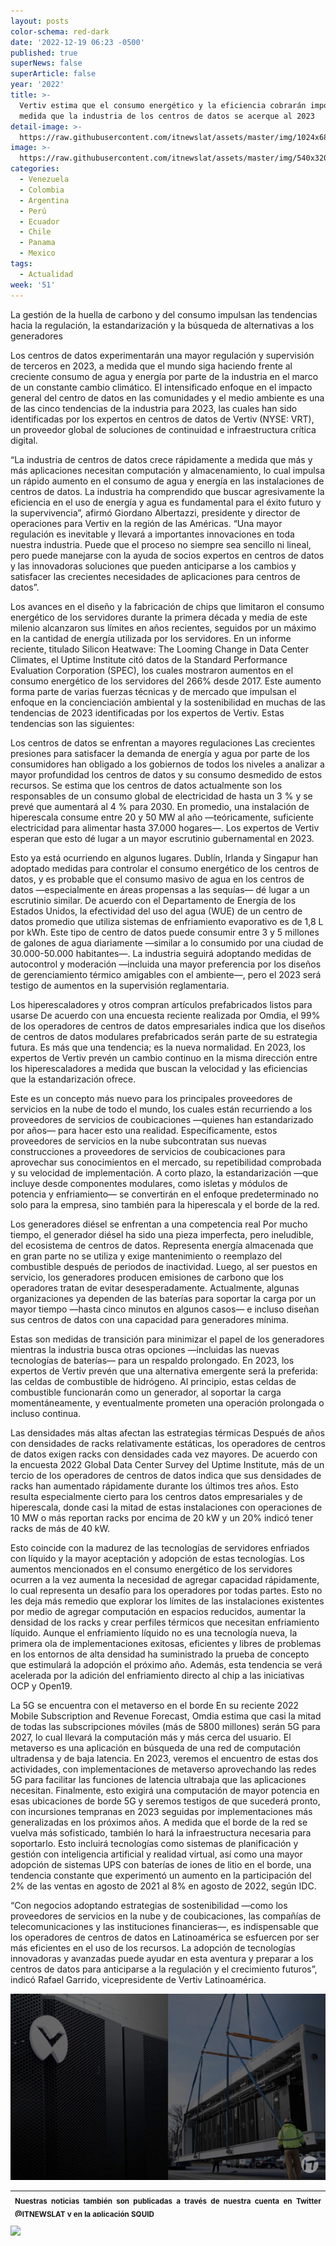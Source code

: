 ```yaml
---
layout: posts
color-schema: red-dark
date: '2022-12-19 06:23 -0500'
published: true
superNews: false
superArticle: false
year: '2022'
title: >-
  Vertiv estima que el consumo energético y la eficiencia cobrarán importancia a
  medida que la industria de los centros de datos se acerque al 2023
detail-image: >-
  https://raw.githubusercontent.com/itnewslat/assets/master/img/1024x680/datacenter-vertiv-g.jpg
image: >-
  https://raw.githubusercontent.com/itnewslat/assets/master/img/540x320/datacenter-vertiv-p.jpg
categories:
  - Venezuela
  - Colombia
  - Argentina
  - Perú
  - Ecuador
  - Chile
  - Panama
  - Mexico
tags:
  - Actualidad
week: '51'
---
```

La gestión de la huella de carbono y del consumo impulsan las tendencias hacia la regulación, la estandarización y la búsqueda de alternativas a los generadores

Los centros de datos experimentarán una mayor regulación y supervisión de terceros en 2023, a medida que el mundo siga haciendo frente al creciente consumo de agua y energía por parte de la industria en el marco de un constante cambio climático. El intensificado enfoque en el impacto general del centro de datos en las comunidades y el medio ambiente es una de las cinco tendencias de la industria para 2023, las cuales han sido identificadas por los expertos en centros de datos de Vertiv (NYSE: VRT), un proveedor global de soluciones de continuidad e infraestructura crítica digital. 

“La industria de centros de datos crece rápidamente a medida que más y más aplicaciones necesitan computación y almacenamiento, lo cual impulsa un rápido aumento en el consumo de agua y energía en las instalaciones de centros de datos. La industria ha comprendido que buscar agresivamente la eficiencia en el uso de energía y agua es fundamental para el éxito futuro y la supervivencia”, afirmó Giordano Albertazzi, presidente y director de operaciones para Vertiv en la región de las Américas. “Una mayor regulación es inevitable y llevará a importantes innovaciones en toda nuestra industria. Puede que el proceso no siempre sea sencillo ni lineal, pero puede manejarse con la ayuda de socios expertos en centros de datos y las innovadoras soluciones que pueden anticiparse a los cambios y satisfacer las crecientes necesidades de aplicaciones para centros de datos”. 

Los avances en el diseño y la fabricación de chips que limitaron el consumo energético de los servidores durante la primera década y media de este milenio alcanzaron sus límites en años recientes, seguidos por un máximo en la cantidad de energía utilizada por los servidores. En un informe reciente, titulado Silicon Heatwave: The Looming Change in Data Center Climates, el Uptime Institute citó datos de la Standard Performance Evaluation Corporation (SPEC), los cuales mostraron aumentos en el consumo energético de los servidores del 266% desde 2017. Este aumento forma parte de varias fuerzas técnicas y de mercado que impulsan el enfoque en la concienciación ambiental y la sostenibilidad en muchas de las tendencias de 2023 identificadas por los expertos de Vertiv. Estas tendencias son las siguientes: 

Los centros de datos se enfrentan a mayores regulaciones
Las crecientes presiones para satisfacer la demanda de energía y agua por parte de los consumidores han obligado a los gobiernos de todos los niveles a analizar a mayor profundidad los centros de datos y su consumo desmedido de estos recursos. Se estima que los centros de datos actualmente son los responsables de un consumo global de electricidad de hasta un 3 % y se prevé que aumentará al 4 % para 2030. En promedio, una instalación de hiperescala consume entre 20 y 50 MW al año —teóricamente, suficiente electricidad para alimentar hasta 37.000 hogares—. Los expertos de Vertiv esperan que esto dé lugar a un mayor escrutinio gubernamental en 2023.  

Esto ya está ocurriendo en algunos lugares. Dublín, Irlanda y Singapur han adoptado medidas para controlar el consumo energético de los centros de datos, y es probable que el consumo masivo de agua en los centros de datos —especialmente en áreas propensas a las sequías— dé lugar a un escrutinio similar. De acuerdo con el Departamento de Energía de los Estados Unidos, la efectividad del uso del agua (WUE) de un centro de datos promedio que utiliza sistemas de enfriamiento evaporativo es de 1,8 L por kWh. Este tipo de centro de datos puede consumir entre 3 y 5 millones de galones de agua diariamente —similar a lo consumido por una ciudad de 30.000-50.000 habitantes—. La industria seguirá adoptando medidas de autocontrol y moderación —incluida una mayor preferencia por los diseños de gerenciamiento térmico amigables con el ambiente—, pero el 2023 será testigo de aumentos en la supervisión reglamentaria. 

Los hiperescaladores y otros compran artículos prefabricados listos para usarse
De acuerdo con una encuesta reciente realizada por Omdia, el 99% de los operadores de centros de datos empresariales indica que los diseños de centros de datos modulares prefabricados serán parte de su estrategia futura. Es más que una tendencia; es la nueva normalidad. En 2023, los expertos de Vertiv prevén un cambio continuo en la misma dirección entre los hiperescaladores a medida que buscan la velocidad y las eficiencias que la estandarización ofrece. 

Este es un concepto más nuevo para los principales proveedores de servicios en la nube de todo el mundo, los cuales están recurriendo a los proveedores de servicios de coubicaciones —quienes han estandarizado por años— para hacer esto una realidad. Específicamente, estos proveedores de servicios en la nube subcontratan sus nuevas construcciones a proveedores de servicios de coubicaciones para aprovechar sus conocimientos en el mercado, su repetibilidad comprobada y su velocidad de implementación. A corto plazo, la estandarización —que incluye desde componentes modulares, como isletas y módulos de potencia y enfriamiento— se convertirán en el enfoque predeterminado no solo para la empresa, sino también para la hiperescala y el borde de la red.  

Los generadores diésel se enfrentan a una competencia real
Por mucho tiempo, el generador diésel ha sido una pieza imperfecta, pero ineludible, del ecosistema de centros de datos. Representa energía almacenada que en gran parte no se utiliza y exige mantenimiento o reemplazo del combustible después de periodos de inactividad. Luego, al ser puestos en servicio, los generadores producen emisiones de carbono que los operadores tratan de evitar desesperadamente. Actualmente, algunas organizaciones ya dependen de las baterías para soportar la carga por un mayor tiempo —hasta cinco minutos en algunos casos— e incluso diseñan sus centros de datos con una capacidad para generadores mínima. 

Estas son medidas de transición para minimizar el papel de los generadores mientras la industria busca otras opciones —incluidas las nuevas tecnologías de baterías— para un respaldo prolongado. En 2023, los expertos de Vertiv prevén que una alternativa emergente será la preferida: las celdas de combustible de hidrógeno. Al principio, estas celdas de combustible funcionarán como un generador, al soportar la carga momentáneamente, y eventualmente prometen una operación prolongada o incluso continua. 

Las densidades más altas afectan las estrategias térmicas
Después de años con densidades de racks relativamente estáticas, los operadores de centros de datos exigen racks con densidades cada vez mayores. De acuerdo con la encuesta 2022 Global Data Center Survey del Uptime Institute, más de un tercio de los operadores de centros de datos indica que sus densidades de racks han aumentado rápidamente durante los últimos tres años. Esto resulta especialmente cierto para los centros datos empresariales y de hiperescala, donde casi la mitad de estas instalaciones con operaciones de 10 MW o más reportan racks por encima de 20 kW y un 20% indicó tener racks de más de 40 kW. 

Esto coincide con la madurez de las tecnologías de servidores enfriados con líquido y la mayor aceptación y adopción de estas tecnologías. Los aumentos mencionados en el consumo energético de los servidores ocurren a la vez aumenta la necesidad de agregar capacidad rápidamente, lo cual representa un desafío para los operadores por todas partes. Esto no les deja más remedio que explorar los límites de las instalaciones existentes por medio de agregar computación en espacios reducidos, aumentar la densidad de los racks y crear perfiles térmicos que necesitan enfriamiento líquido. Aunque el enfriamiento líquido no es una tecnología nueva, la primera ola de implementaciones exitosas, eficientes y libres de problemas en los entornos de alta densidad ha suministrado la prueba de concepto que estimulará la adopción el próximo año. Además, esta tendencia se verá acelerada por la adición del enfriamiento directo al chip a las iniciativas OCP y Open19. 

La 5G se encuentra con el metaverso en el borde
En su reciente 2022 Mobile Subscription and Revenue Forecast, Omdia estima que casi la mitad de todas las subscripciones móviles (más de 5800 millones) serán 5G para 2027, lo cual llevará la computación más y más cerca del usuario. El metaverso es una aplicación en búsqueda de una red de computación ultradensa y de baja latencia. En 2023, veremos el encuentro de estas dos actividades, con implementaciones de metaverso aprovechando las redes 5G para facilitar las funciones de latencia ultrabaja que las aplicaciones necesitan. Finalmente, esto exigirá una computación de mayor potencia en esas ubicaciones de borde 5G y seremos testigos de que sucederá pronto, con incursiones tempranas en 2023 seguidas por implementaciones más generalizadas en los próximos años. A medida que el borde de la red se vuelva más sofisticado, también lo hará la infraestructura necesaria para soportarlo. Esto incluirá tecnologías como sistemas de planificación y gestión con inteligencia artificial y realidad virtual, así como una mayor adopción de sistemas UPS con baterías de iones de litio en el borde, una tendencia constante que experimentó un aumento en la participación del 2% de las ventas en agosto de 2021 al 8% en agosto de 2022, según IDC. 

“Con negocios adoptando estrategias de sostenibilidad —como los proveedores de servicios en la nube y de coubicaciones, las compañías de telecomunicaciones y las instituciones financieras—, es indispensable que los operadores de centros de datos en Latinoamérica se esfuercen por ser más eficientes en el uso de los recursos. La adopción de tecnologías innovadoras y avanzadas puede ayudar en esta aventura y preparar a los centros de datos para anticiparse a la regulación y el crecimiento futuros”, indicó Rafael Garrido, vicepresidente de Vertiv Latinoamérica. 

![](https://raw.githubusercontent.com/itnewslat/assets/master/img/540x320/datacenter-vertiv-p.jpg)

<table style="height: 42px;" width="569">
<tbody>
<tr>
<td style="text-align: justify;"><sub><strong>Nuestras noticias también son publicadas a través de nuestra cuenta en Twitter <a href="https://twitter.com/itnewslat?lang=es">@ITNEWSLAT</a> y en la aplicación <a href="https://squidapp.co/en/">SQUID</a></strong></sub></td>
</tr>
</tbody>
</table>

<img src="https://tracker.metricool.com/c3po.jpg?hash=56f88a41e39ab42c063cc51676587a04"/>